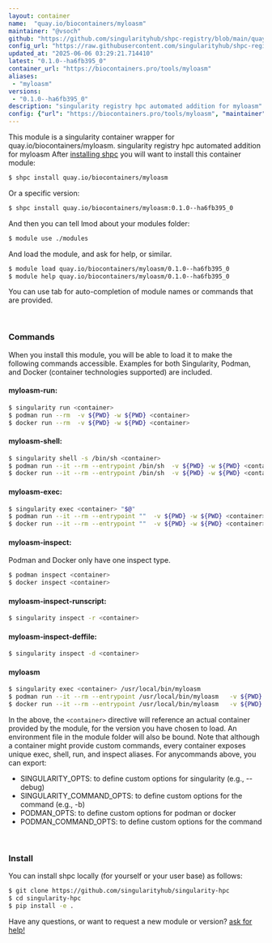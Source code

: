 ```yaml
---
layout: container
name:  "quay.io/biocontainers/myloasm"
maintainer: "@vsoch"
github: "https://github.com/singularityhub/shpc-registry/blob/main/quay.io/biocontainers/myloasm/container.yaml"
config_url: "https://raw.githubusercontent.com/singularityhub/shpc-registry/main/quay.io/biocontainers/myloasm/container.yaml"
updated_at: "2025-06-06 03:29:21.714410"
latest: "0.1.0--ha6fb395_0"
container_url: "https://biocontainers.pro/tools/myloasm"
aliases:
 - "myloasm"
versions:
 - "0.1.0--ha6fb395_0"
description: "singularity registry hpc automated addition for myloasm"
config: {"url": "https://biocontainers.pro/tools/myloasm", "maintainer": "@vsoch", "description": "singularity registry hpc automated addition for myloasm", "latest": {"0.1.0--ha6fb395_0": "sha256:1d8b445a5066d5cb6f77b781c46c515a15b29c76937f5f429c51b118fe1f2165"}, "tags": {"0.1.0--ha6fb395_0": "sha256:1d8b445a5066d5cb6f77b781c46c515a15b29c76937f5f429c51b118fe1f2165"}, "docker": "quay.io/biocontainers/myloasm", "aliases": {"myloasm": "/usr/local/bin/myloasm"}}
---
```


This module is a singularity container wrapper for quay.io/biocontainers/myloasm.
singularity registry hpc automated addition for myloasm
After [installing shpc](#install) you will want to install this container module:


```bash
$ shpc install quay.io/biocontainers/myloasm
```

Or a specific version:

```bash
$ shpc install quay.io/biocontainers/myloasm:0.1.0--ha6fb395_0
```

And then you can tell lmod about your modules folder:

```bash
$ module use ./modules
```

And load the module, and ask for help, or similar.

```bash
$ module load quay.io/biocontainers/myloasm/0.1.0--ha6fb395_0
$ module help quay.io/biocontainers/myloasm/0.1.0--ha6fb395_0
```

You can use tab for auto-completion of module names or commands that are provided.

<br>

### Commands

When you install this module, you will be able to load it to make the following commands accessible.
Examples for both Singularity, Podman, and Docker (container technologies supported) are included.

#### myloasm-run:

```bash
$ singularity run <container>
$ podman run --rm  -v ${PWD} -w ${PWD} <container>
$ docker run --rm  -v ${PWD} -w ${PWD} <container>
```

#### myloasm-shell:

```bash
$ singularity shell -s /bin/sh <container>
$ podman run --it --rm --entrypoint /bin/sh  -v ${PWD} -w ${PWD} <container>
$ docker run --it --rm --entrypoint /bin/sh  -v ${PWD} -w ${PWD} <container>
```

#### myloasm-exec:

```bash
$ singularity exec <container> "$@"
$ podman run --it --rm --entrypoint ""  -v ${PWD} -w ${PWD} <container> "$@"
$ docker run --it --rm --entrypoint ""  -v ${PWD} -w ${PWD} <container> "$@"
```

#### myloasm-inspect:

Podman and Docker only have one inspect type.

```bash
$ podman inspect <container>
$ docker inspect <container>
```

#### myloasm-inspect-runscript:

```bash
$ singularity inspect -r <container>
```

#### myloasm-inspect-deffile:

```bash
$ singularity inspect -d <container>
```


#### myloasm

```bash
$ singularity exec <container> /usr/local/bin/myloasm
$ podman run --it --rm --entrypoint /usr/local/bin/myloasm   -v ${PWD} -w ${PWD} <container> -c " $@"
$ docker run --it --rm --entrypoint /usr/local/bin/myloasm   -v ${PWD} -w ${PWD} <container> -c " $@"
```



In the above, the `<container>` directive will reference an actual container provided
by the module, for the version you have chosen to load. An environment file in the
module folder will also be bound. Note that although a container
might provide custom commands, every container exposes unique exec, shell, run, and
inspect aliases. For anycommands above, you can export:

 - SINGULARITY_OPTS: to define custom options for singularity (e.g., --debug)
 - SINGULARITY_COMMAND_OPTS: to define custom options for the command (e.g., -b)
 - PODMAN_OPTS: to define custom options for podman or docker
 - PODMAN_COMMAND_OPTS: to define custom options for the command

<br>

### Install

You can install shpc locally (for yourself or your user base) as follows:

```bash
$ git clone https://github.com/singularityhub/singularity-hpc
$ cd singularity-hpc
$ pip install -e .
```

Have any questions, or want to request a new module or version? [ask for help!](https://github.com/singularityhub/singularity-hpc/issues)